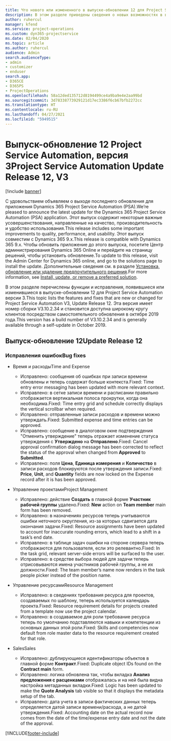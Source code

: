 ```yaml
---
title: Что нового или измененного в выпуске-обновлении 12 для Project Service Automation версии 3
description: В этом разделе приведены сведения о новых возможностях в выпуске-обновлении 12 для Project Service Automation версии 3.
author: ruhercul
manager: kfend
ms.service: project-operations
ms.custom: dyn365-projectservice
ms.date: 02/04/2020
ms.topic: article
ms.author: ruhercul
audience: Admin
search.audienceType:
- admin
- customizer
- enduser
search.app:
- D365CE
- D365PS
- ProjectOperations
ms.openlocfilehash: 58a12ded135712d8194499ce4a9ba9e4e2aa99bd
ms.sourcegitcommit: 3d78338773929121d17ec3386f6cb67bfb2272cc
ms.translationtype: HT
ms.contentlocale: ru-RU
ms.lasthandoff: 04/27/2021
ms.locfileid: "5949515"
---
```

# <a name="project-service-automation-update-release-12-v3"></a><span data-ttu-id="e0862-103">Выпуск-обновление 12 Project Service Automation, версия 3</span><span class="sxs-lookup"><span data-stu-id="e0862-103">Project Service Automation Update Release 12, V3</span></span>

[!include [banner](../includes/psa-now-project-operations.md)]

<span data-ttu-id="e0862-104">С удовольствием объявляем о выходе последнего обновления для приложения Dynamics 365 Project Service Automation (PSA).</span><span class="sxs-lookup"><span data-stu-id="e0862-104">We’re pleased to announce the latest update for the Dynamics 365 Project Service Automation (PSA) application.</span></span> <span data-ttu-id="e0862-105">Этот выпуск содержит некоторые важные усовершенствования, направленные на качество, производительность и удобство использования.</span><span class="sxs-lookup"><span data-stu-id="e0862-105">This release includes some important improvements to quality, performance, and usability.</span></span> <span data-ttu-id="e0862-106">Этот выпуск совместим с Dynamics 365 9.x.</span><span class="sxs-lookup"><span data-stu-id="e0862-106">This release is compatible with Dynamics 365 9.x.</span></span> <span data-ttu-id="e0862-107">Чтобы обновить приложение до этого выпуска, посетите Центр администрирования Dynamics 365 Online и перейдите на страницу решений, чтобы установить обновление.</span><span class="sxs-lookup"><span data-stu-id="e0862-107">To update to this release, visit the Admin Center for Dynamics 365 online, and go to the solutions page to install the update.</span></span> <span data-ttu-id="e0862-108">Дополнительные сведения см. в разделе [Установка, обновление или удаление предпочтительного решения](/power-platform/admin/install-remove-preferred-solution).</span><span class="sxs-lookup"><span data-stu-id="e0862-108">For more information, see [Install, update, or remove a preferred solution](/power-platform/admin/install-remove-preferred-solution).</span></span>

<span data-ttu-id="e0862-109">В этом разделе перечислены функции и исправления, появившиеся или изменившиеся в выпуске-обновлении 12 для Project Service Automation версии 3.</span><span class="sxs-lookup"><span data-stu-id="e0862-109">This topic lists the features and fixes that are new or changed for Project Service Automation V3, Update Release 12.</span></span> <span data-ttu-id="e0862-110">Эта версия имеет номер сборки V3.10.2.34 и становится доступна широкому кругу клиентов посредством самостоятельного обновления в октябре 2019 года.</span><span class="sxs-lookup"><span data-stu-id="e0862-110">This version has a build number of V3.10.2.34 and is generally available through a self-update in October 2019.</span></span>

## <a name="update-release-12"></a><span data-ttu-id="e0862-111">Выпуск-обновление 12</span><span class="sxs-lookup"><span data-stu-id="e0862-111">Update Release 12</span></span>

### <a name="bug-fixes"></a><span data-ttu-id="e0862-112">Исправления ошибок</span><span class="sxs-lookup"><span data-stu-id="e0862-112">Bug fixes</span></span>

- <span data-ttu-id="e0862-113">Время и расходы</span><span class="sxs-lookup"><span data-stu-id="e0862-113">Time and Expense</span></span>

    - <span data-ttu-id="e0862-114">Исправлено: сообщения об ошибках при записи времени обновлены и теперь содержат больше контекста.</span><span class="sxs-lookup"><span data-stu-id="e0862-114">Fixed: Time entry error messaging has been updated with more relevant context.</span></span>
    - <span data-ttu-id="e0862-115">Исправлено: в сетке записи времени и расписании правильно отображается вертикальная полоса прокрутки, когда она необходима.</span><span class="sxs-lookup"><span data-stu-id="e0862-115">Fixed: Time entry grid and schedule correctly displays the vertical scrollbar when required.</span></span>
    - <span data-ttu-id="e0862-116">Исправлено: отправленные записи расходов и времени можно утверждать.</span><span class="sxs-lookup"><span data-stu-id="e0862-116">Fixed: Submitted expense and time entries can be approved.</span></span>
    - <span data-ttu-id="e0862-117">Исправлено: сообщение в диалоговом окне подтверждения "Отменить утверждение" теперь отражает изменение статуса утверждения с **Утверждено** на **Отправлено**.</span><span class="sxs-lookup"><span data-stu-id="e0862-117">Fixed: Cancel approval confirmation dialog message has been corrected to reflect the status of the approval when changed from **Approved** to **Submitted**.</span></span>
    - <span data-ttu-id="e0862-118">Исправлено: поля **Цена**, **Единица измерения** и **Количество** в записи расходов блокируются после утверждения записи.</span><span class="sxs-lookup"><span data-stu-id="e0862-118">Fixed: **Price**, **Unit**, and **Quantity** fields are now locked on the Expense record after it is has been approved.</span></span>

- <span data-ttu-id="e0862-119">Управление проектами</span><span class="sxs-lookup"><span data-stu-id="e0862-119">Project Management</span></span>

    - <span data-ttu-id="e0862-120">Исправлено: действие **Создать** в главной форме **Участник рабочей группы** удалено.</span><span class="sxs-lookup"><span data-stu-id="e0862-120">Fixed: **New** action on **Team member** main form has been removed.</span></span>
    - <span data-ttu-id="e0862-121">Исправлено: в назначениях ресурсов теперь учитываются ошибки неточного округления, из-за которых сдвигается дата окончания задачи.</span><span class="sxs-lookup"><span data-stu-id="e0862-121">Fixed: Resource assignments have been updated to account for inaccurate rounding errors, which lead to a shift in a task’s end date.</span></span>
    - <span data-ttu-id="e0862-122">Исправлено: в таблице задач ошибки на стороне сервера теперь отображаются для пользователя, если это релевантно.</span><span class="sxs-lookup"><span data-stu-id="e0862-122">Fixed: In the task grid, relevant server-side errors will be surfaced to the user.</span></span>
    - <span data-ttu-id="e0862-123">Исправлено: в средстве выбора людей для задачи теперь отрисовываются имена участников рабочей группы, а не их должности.</span><span class="sxs-lookup"><span data-stu-id="e0862-123">Fixed: The team member’s name now renders in the task people picker instead of the position name.</span></span>

- <span data-ttu-id="e0862-124">Управление ресурсами</span><span class="sxs-lookup"><span data-stu-id="e0862-124">Resource Management</span></span>

    - <span data-ttu-id="e0862-125">Исправлено: в сведениях требования ресурса для проектов, создаваемых по шаблону, теперь используется календарь проекта.</span><span class="sxs-lookup"><span data-stu-id="e0862-125">Fixed: Resource requirement details for projects created from a template now use the project calendar.</span></span>
    - <span data-ttu-id="e0862-126">Исправлено: в создаваемое для роли требование ресурса теперь по умолчанию подставляются навыки и компетенции из основных данных этой роли.</span><span class="sxs-lookup"><span data-stu-id="e0862-126">Fixed: Skills and competencies now default from role master data to the resource requirement created for that role.</span></span>

- <span data-ttu-id="e0862-127">Sales</span><span class="sxs-lookup"><span data-stu-id="e0862-127">Sales</span></span>

    - <span data-ttu-id="e0862-128">Исправлено: дублирующиеся идентификаторы объектов в главной форме **Контракт**.</span><span class="sxs-lookup"><span data-stu-id="e0862-128">Fixed: Duplicate object IDs found on the **Contract main** form.</span></span>
    - <span data-ttu-id="e0862-129">Исправлено: логика обновлена так, чтобы вкладка **Анализ предложения с расценками** отображалась и на ней была видна настройка метаданных вкладки.</span><span class="sxs-lookup"><span data-stu-id="e0862-129">Fixed: Logic has been updated to make the **Quote Analysis** tab visible so that it displays the metadata setup of the tab.</span></span>
    - <span data-ttu-id="e0862-130">Исправлено: дата учета в записи фактических данных теперь определяется датой записи времени/расхода, а не датой утверждения.</span><span class="sxs-lookup"><span data-stu-id="e0862-130">Fixed: Accounting date on the actual record now comes from the date of the time/expense entry date and not the date of the approval.</span></span>


[!INCLUDE[footer-include](../includes/footer-banner.md)]